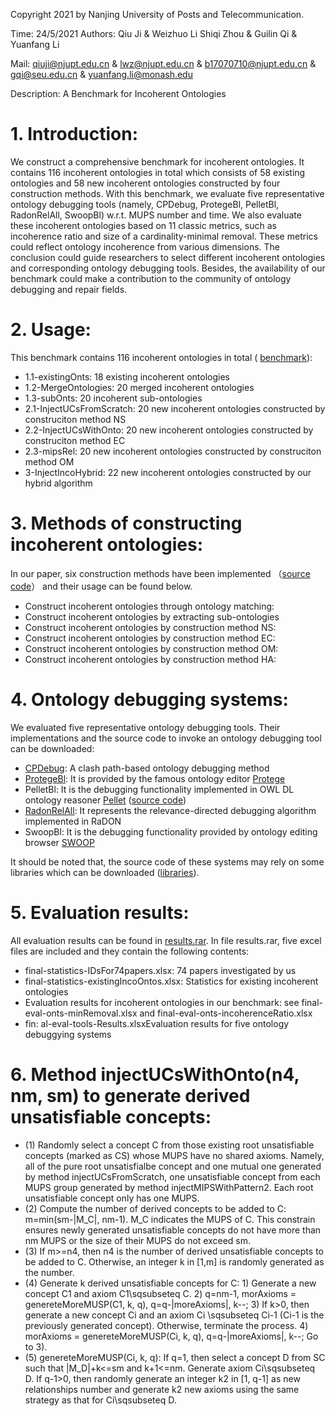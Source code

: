 Copyright 2021 by Nanjing University of Posts and
Telecommunication. 

Time: 24/5/2021  Authors:  Qiu Ji & Weizhuo Li Shiqi Zhou & Guilin Qi & Yuanfang Li

Mail: qiuji@njupt.edu.cn & lwz@njupt.edu.cn & b17070710@njupt.edu.cn & gqi@seu.edu.cn & yuanfang.li@monash.edu

Description: A Benchmark for Incoherent Ontologies


# 1. Introduction:
We construct a comprehensive  benchmark for incoherent ontologies. It contains 116 incoherent ontologies in total which consists of 58 existing ontologies and 58 new incoherent ontologies constructed by four construction methods. With this benchmark, we evaluate five representative ontology debugging tools (namely, CPDebug, ProtegeBl, PelletBl, RadonRelAll, SwoopBl) w.r.t. MUPS number and time. We also evaluate these incoherent ontologies based on 11 classic metrics, such as incoherence ratio and size of a cardinality-minimal removal. These metrics could reflect ontology incoherence from various dimensions. The conclusion could guide researchers to select different incoherent ontologies and corresponding ontology debugging tools.  Besides, the availability of our benchmark could make a contribution to the community of ontology debugging and repair fields.



# 2. Usage:
This benchmark contains 116 incoherent ontologies in total ( [benchmark](https://github.com/QiuJi345/IncOntologyBenchmark/tree/main/data)): 
- 1.1-existingOnts: 18 existing incoherent ontologies
- 1.2-MergeOntologies: 20 merged incoherent ontologies
- 1.3-subOnts: 20 incoherent sub-ontologies
- 2.1-InjectUCsFromScratch: 20 new incoherent ontologies constructed by construciton method NS
- 2.2-InjectUCsWithOnto: 20 new incoherent ontologies constructed by construciton method EC
- 2.3-mipsRel: 20 new incoherent ontologies constructed by construciton method OM
- 3-InjectIncoHybrid:  22 new incoherent ontologies constructed by our hybrid algorithm


# 3. Methods of constructing incoherent ontologies:
In our paper, six construction methods have been implemented （[source code](https://github.com/QiuJi345/IncOntologyBenchmark/blob/main/javaSource/radon20210528.rar)） and their usage can be found below.
- Construct incoherent ontologies through ontology matching:
- Construct incoherent ontologies by extracting sub-ontologies
- Construct incoherent ontologies by construction method NS:
- Construct incoherent ontologies by construction method EC:
- Construct incoherent ontologies by construction method OM:
- Construct incoherent ontologies by construction method HA:


# 4. Ontology debugging systems:
We evaluated five representative ontology debugging tools. Their implementations and the source code to invoke an ontology debugging tool can be downloaded:
- [CPDebug](http://www.zhyweb.cn/cpdebrep/index.php): A clash path-based ontology debugging method
- [ProtegeBl](https://github.com/QiuJi345/IncOntologyBenchmark/blob/main/javaSource/protegeDebug20210528.rar): It is provided by the famous ontology editor [Protege](https://protege.stanford.edu/) 
- PelletBl: It is the debugging functionality implemented in OWL DL ontology reasoner [Pellet]( https://github.com/ignazio1977/pellet) ([source code]())
- [RadonRelAll](https://github.com/QiuJi345/IncOntologyBenchmark/blob/main/javaSource/radon20210528.rar): It represents the relevance-directed debugging algorithm  implemented in RaDON
- SwoopBl: It is the debugging functionality provided by ontology editing browser [SWOOP]( https://github.com/ronwalf/swoop) 

It should be noted that, the source code of these systems may rely on some libraries which can be downloaded ([libraries](https://github.com/QiuJi345/IncOntologyBenchmark/blob/main/libs20210528.rar)).


# 5. Evaluation results:
All evaluation results can be found in [results.rar](https://github.com/QiuJi345/IncOntologyBenchmark/blob/main/results.rar). In file results.rar, five excel files are included and they contain the following contents:
- final-statistics-IDsFor74papers.xlsx: 74 papers investigated by us
- final-statistics-existingIncoOntos.xlsx: Statistics for existing incoherent ontologies
- Evaluation results for incoherent ontologies in our benchmark: see final-eval-onts-minRemoval.xlsx and final-eval-onts-incoherenceRatio.xlsx
- fin: al-eval-tools-Results.xlsxEvaluation results for five ontology debuggying systems

# 6. Method injectUCsWithOnto(n4, nm, sm)  to generate derived unsatisfiable concepts:
- (1) Randomly select a concept C from those existing root unsatisfiable concepts (marked as CS) whose MUPS have no shared axioms. Namely, all of the pure root unsatisfialbe concept and one mutual one generated by method injectUCsFromScratch, one unsatisfiable concept from each MUPS group generated by method injectMIPSWithPattern2. Each root unsatisfiable concept only has one MUPS. 
- (2) Compute the number of derived concepts to be added to C: m=min(sm-|M_C|, nm-1). M_C indicates the MUPS of C. This constrain ensures newly generated unsatisfiable concepts do not have more than nm MUPS or the size of their MUPS do not exceed sm. 
- (3) If m>=n4, then n4 is the number of derived unsatisfiable concepts to be added to C. Otherwise, an integer k in [1,m] is randomly generated as the number. 
- (4) Generate k  derived unsatisfiable concepts for C: 1) Generate a new concept C1 and axiom C1\sqsubseteq C. 2) q=nm-1, morAxioms = genereteMoreMUSP(C1, k, q), q=q-|moreAxioms|, k--; 3) If k>0, then generate a new concept Ci and an axiom Ci \sqsubseteq Ci-1 (Ci-1 is the previously generated concept). Otherwise, terminate the process. 4) morAxioms = genereteMoreMUSP(Ci, k, q), q=q-|moreAxioms|, k--; Go to 3).
- (5) genereteMoreMUSP(Ci, k, q): If q=1, then select a concept D from SC such that |M_D|+k<=sm and k+1<=nm. Generate axiom  Ci\sqsubseteq D. If q-1>0, then randomly generate an integer k2 in [1, q-1] as new relationships number and generate k2 new axioms using the same strategy as that for Ci\sqsubseteq D.




